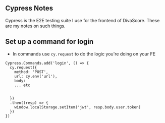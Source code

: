 Cypress Notes
---

Cypress is the E2E testing suite I use for the frontend of DivaScore. These are my notes on such things.

## Set up a command for login
- In commands use `cy.request` to do the logic you're doing on your FE

```
Cypress.Commands.add('login', () => {
  cy.request({
    method: 'POST',
    url: cy.env('url'),
    body:
    ... etc


  })
  .then((resp) => {
    window.localStorage.setItem('jwt', resp.body.user.token)
  })
})